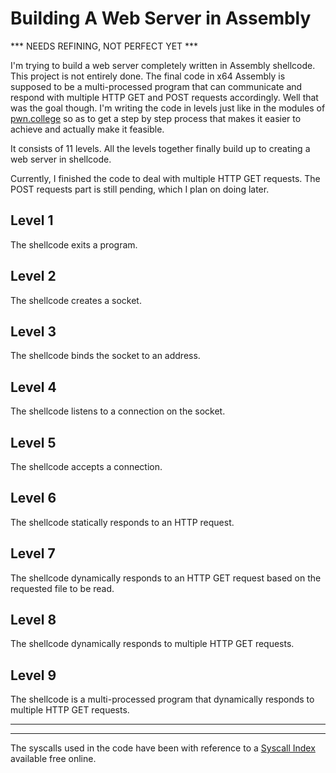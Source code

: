# Building A Web Server in Assembly

*** NEEDS REFINING, NOT PERFECT YET *** 

I'm trying to build a web server completely written in Assembly shellcode.<br>
This project is not entirely done. The final code in x64 Assembly is supposed to be a multi-processed program that can communicate and respond with multiple HTTP GET and POST requests accordingly. Well that was the goal though.
I'm writing the code in levels just like in the modules of [pwn.college](https://pwn.college) so as to get a step by step process that makes it easier to achieve and actually make it feasible.

It consists of 11 levels. All the levels together finally build up to creating a web server in shellcode.

Currently, I finished the code to deal with multiple HTTP GET requests. The POST requests part is still pending, which I plan on doing later.

## Level 1
The shellcode exits a program.

## Level 2
The shellcode creates a socket.

## Level 3
The shellcode binds the socket to an address.

## Level 4
The shellcode listens to a connection on the socket.

## Level 5
The shellcode accepts a connection.

## Level 6
The shellcode statically responds to an HTTP request.

## Level 7
The shellcode dynamically responds to an HTTP GET request based on the requested file to be read.

## Level 8
The shellcode dynamically responds to multiple HTTP GET requests.

## Level 9
The shellcode is a multi-processed program that dynamically responds to multiple HTTP GET requests.


------
------
The syscalls used in the code have been with reference to a [Syscall Index](https://x64.syscall.sh/) available free online.
